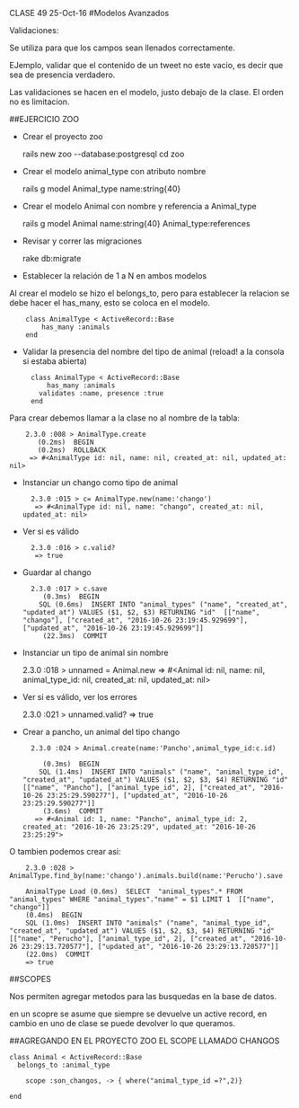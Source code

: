 CLASE 49
25-Oct-16
#Modelos Avanzados

Validaciones:

Se utiliza para que los campos sean llenados correctamente.

EJemplo, validar que el contenido de un tweet no este vacio, es decir que sea de presencia verdadero.

Las validaciones se hacen en el modelo, justo debajo de la clase. El orden no es limitacion.

##EJERCICIO ZOO
- Crear el proyecto zoo

	rails new zoo --database:postgresql
	cd zoo

- Crear el modelo animal_type con atributo nombre

	rails g model Animal_type name:string{40}

- Crear el modelo Animal con nombre y referencia a Animal_type

	rails g model Animal name:string{40} Animal_type:references

- Revisar y correr las migraciones

	rake db:migrate

- Establecer la relación de 1 a N en ambos modelos

Al crear el modelo se hizo el belongs_to, pero para establecer la relacion se debe hacer el has_many, esto se coloca en el modelo.

		class AnimalType < ActiveRecord::Base
			has_many :animals
		end

- Validar la presencia del nombre del tipo de animal (reload! a la consola si estaba abierta)

		class AnimalType < ActiveRecord::Base
			has_many :animals
		  validates :name, presence :true
		end

Para crear debemos llamar a la clase no al nombre de la tabla:

		2.3.0 :008 > AnimalType.create
		   (0.2ms)  BEGIN
		   (0.2ms)  ROLLBACK
		 => #<AnimalType id: nil, name: nil, created_at: nil, updated_at: nil> 


- Instanciar un chango como tipo de animal

		2.3.0 :015 > c= AnimalType.new(name:'chango')
		 => #<AnimalType id: nil, name: "chango", created_at: nil, updated_at: nil> 


- Ver si es válido

		2.3.0 :016 > c.valid?
		 => true 

- Guardar al chango

		2.3.0 :017 > c.save
		   (0.3ms)  BEGIN
		  SQL (0.6ms)  INSERT INTO "animal_types" ("name", "created_at", "updated_at") VALUES ($1, $2, $3) RETURNING "id"  [["name", "chango"], ["created_at", "2016-10-26 23:19:45.929699"], ["updated_at", "2016-10-26 23:19:45.929699"]]
		   (22.3ms)  COMMIT

- Instanciar un tipo de animal sin nombre

	2.3.0 :018 > unnamed = Animal.new
	 => #<Animal id: nil, name: nil, animal_type_id: nil, created_at: nil, updated_at: nil> 

- Ver si es válido, ver los errores

	2.3.0 :021 > unnamed.valid?
	 => true 

- Crear a pancho, un animal del tipo chango

		2.3.0 :024 > Animal.create(name:'Pancho',animal_type_id:c.id)

		   (0.3ms)  BEGIN
		  SQL (1.4ms)  INSERT INTO "animals" ("name", "animal_type_id", "created_at", "updated_at") VALUES ($1, $2, $3, $4) RETURNING "id"  [["name", "Pancho"], ["animal_type_id", 2], ["created_at", "2016-10-26 23:25:29.590277"], ["updated_at", "2016-10-26 23:25:29.590277"]]
		   (3.6ms)  COMMIT
		 => #<Animal id: 1, name: "Pancho", animal_type_id: 2, created_at: "2016-10-26 23:25:29", updated_at: "2016-10-26 23:25:29"> 

O tambien podemos crear asi:
	
		2.3.0 :028 > AnimalType.find_by(name:'chango').animals.build(name:'Perucho').save

		AnimalType Load (0.6ms)  SELECT  "animal_types".* FROM "animal_types" WHERE "animal_types"."name" = $1 LIMIT 1  [["name", "chango"]]
		(0.4ms)  BEGIN
		SQL (1.0ms)  INSERT INTO "animals" ("name", "animal_type_id", "created_at", "updated_at") VALUES ($1, $2, $3, $4) RETURNING "id"  [["name", "Perucho"], ["animal_type_id", 2], ["created_at", "2016-10-26 23:29:13.720577"], ["updated_at", "2016-10-26 23:29:13.720577"]]
		(22.0ms)  COMMIT
		=> true 


##SCOPES

Nos permiten agregar metodos para las busquedas en la base de datos.

en un scopre se asume que siempre se devuelve un active record, en cambio en uno de clase se puede devolver lo que queramos.


##AGREGANDO EN EL PROYECTO ZOO EL SCOPE LLAMADO CHANGOS

	class Animal < ActiveRecord::Base
	  belongs_to :animal_type

		scope :son_changos, -> { where("animal_type_id =?",2)}

	end


